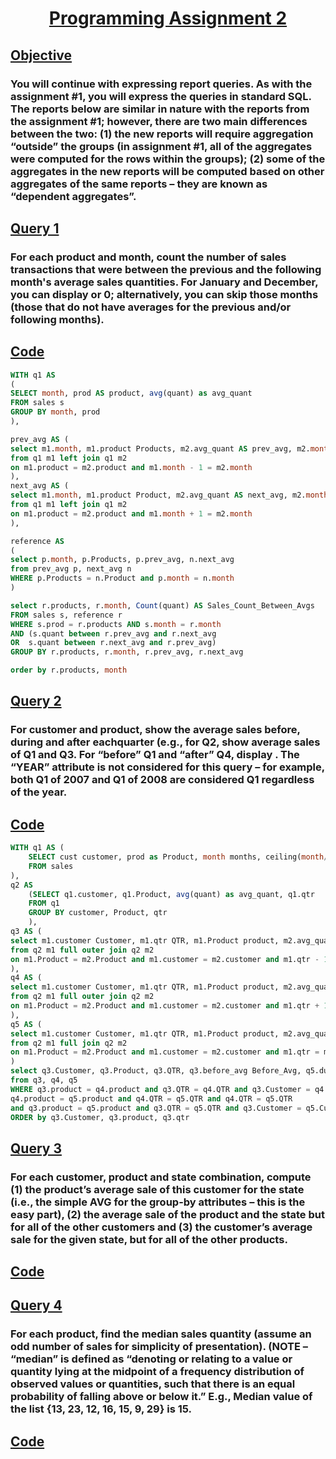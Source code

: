 # <p align="center"><ins>Programming Assignment 2</ins></p>
## **<ins> Objective </ins>**
### You will continue with expressing report queries. As with the assignment #1, you will express the queries in standard SQL. The reports below are similar in nature with the reports from the assignment #1; however, there are two main differences between the two: (1) the new reports will require aggregation “outside” the groups (in assignment #1, all of the aggregates were computed for the rows within the groups); (2) some of the aggregates in the new reports will be computed based on other aggregates of the same reports – they are known as “dependent aggregates”.

## **<ins> Query 1 </ins>**
### For each product and month, count the number of sales transactions that were between the previous and the following month's average sales quantities. For January and December, you can display <NULL> or 0; alternatively, you can skip those months (those that do not have averages for the previous and/or following months).
## **<ins> Code </ins>**

```sql 
WITH q1 AS
(
SELECT month, prod AS product, avg(quant) as avg_quant
FROM sales s
GROUP BY month, prod 
),

prev_avg AS (
select m1.month, m1.product Products, m2.avg_quant AS prev_avg, m2.month before_month
from q1 m1 left join q1 m2
on m1.product = m2.product and m1.month - 1 = m2.month
),
next_avg AS (
select m1.month, m1.product Product, m2.avg_quant AS next_avg, m2.month before_month
from q1 m1 left join q1 m2
on m1.product = m2.product and m1.month + 1 = m2.month
),

reference AS 
(
select p.month, p.Products, p.prev_avg, n.next_avg
from prev_avg p, next_avg n
WHERE p.Products = n.Product and p.month = n.month
)

select r.products, r.month, Count(quant) AS Sales_Count_Between_Avgs
FROM sales s, reference r
WHERE s.prod = r.products AND s.month = r.month
AND (s.quant between r.prev_avg and r.next_avg 
OR  s.quant between r.next_avg and r.prev_avg)
GROUP BY r.products, r.month, r.prev_avg, r.next_avg

order by r.products, month
```

## **<ins> Query 2 </ins>**
### For customer and product, show the average sales before, during and after eachquarter (e.g., for Q2, show average sales of Q1 and Q3. For “before” Q1 and “after” Q4, display <NULL>. The “YEAR” attribute is not considered for this query – for example, both Q1 of 2007 and Q1 of 2008 are considered Q1 regardless of the year.
## **<ins> Code </ins>**
```sql 
WITH q1 AS (
	SELECT cust customer, prod as Product, month months, ceiling(month/3.0) qtr, quant
	FROM sales
),
q2 AS
	(SELECT q1.customer, q1.Product, avg(quant) as avg_quant, q1.qtr
	FROM q1
	GROUP BY customer, Product, qtr
	),
q3 AS (
select m1.customer Customer, m1.qtr QTR, m1.Product product, m2.avg_quant AS before_avg
from q2 m1 full outer join q2 m2
on m1.Product = m2.Product and m1.customer = m2.customer and m1.qtr - 1 = m2.qtr
),
q4 AS (
select m1.customer Customer, m1.qtr QTR, m1.Product product, m2.avg_quant AS after_avg
from q2 m1 full outer join q2 m2
on m1.Product = m2.Product and m1.customer = m2.customer and m1.qtr + 1 = m2.qtr
),
q5 AS (
select m1.customer Customer, m1.qtr QTR, m1.Product product, m2.avg_quant AS during_avg
from q2 m1 full join q2 m2
on m1.Product = m2.Product and m1.customer = m2.customer and m1.qtr = m2.qtr
)
select q3.Customer, q3.Product, q3.QTR, q3.before_avg Before_Avg, q5.during_avg During_Avg, q4.after_avg After_Avg
from q3, q4, q5
WHERE q3.product = q4.product and q3.QTR = q4.QTR and q3.Customer = q4.Customer AND
q4.product = q5.product and q4.QTR = q5.QTR and q4.QTR = q5.QTR 
and q3.product = q5.product and q3.QTR = q5.QTR and q3.Customer = q5.Customer
ORDER by q3.Customer, q3.product, q3.qtr
```

## **<ins> Query 3 </ins>**
### For each customer, product and state combination, compute (1) the product’s average sale of this customer for the state (i.e., the simple AVG for the group-by attributes – this is the easy part), (2) the average sale of the product and the state but for all of the other customers and (3) the customer’s average sale for the given state, but for all of the other products.
## **<ins> Code </ins>**


## **<ins> Query 4 </ins>**
### For each product, find the median sales quantity (assume an odd number of sales for simplicity of presentation). (NOTE – “median” is defined as “denoting or relating to a value or quantity lying at the midpoint of a frequency distribution of observed values or quantities, such that there is an equal probability of falling above or below it.” E.g., Median value of the list {13, 23, 12, 16, 15, 9, 29} is 15.
## **<ins> Code </ins>**
